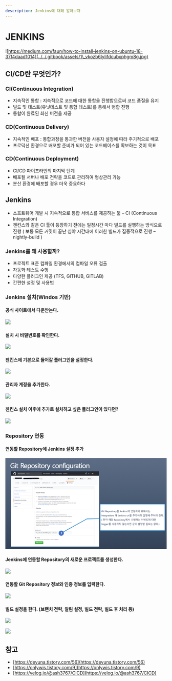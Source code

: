 ```yaml
---
description: Jenkins에 대해 알아보자
---
```


# JENKINS

![https://medium.com/faun/how-to-install-jenkins-on-ubuntu-18-37f4daad1014](../../.gitbook/assets/1\_vkozb6lylifdcubxphgm8g.jpg)

## CI/CD란 무엇인가?

### CI(Continuous Integration)

* 지속적인 통합 : 지속적으로 코드에 대한 통합을 진행함으로써 코드 품질을 유지
* 빌드 및 테스트(유닛테스트 및 통합 테스트)를 통해서 병합 진행
* 통합이 완료된 최신 버전을 제공

### CD(Continuous Delivery)

* 지속적인 배포 : 통합과정을 통과한 버전을 사용자 설정에 따라 주기적으로 배포
* 프로덕션 환경으로 배포할 준비가 되어 있는 코드베이스를 확보하는 것이 목표

### CD(Continuous Deployment)

* CI/CD 파이프라인의 마지막 단계
* 배포될 서버나 배포 전략을 코드로 관리하여 형상관리 가능
* 분산 환경에 배포할 경우 더욱 중요하다

## Jenkins

* 소프트웨어 개발 시 지속적으로 통합 서비스를 제공하는 툴 – CI (Continuous Integration)
* 젠킨스와 같은 CI 툴이 등장하기 전에는 일정시간 마다 빌드를 실행하는 방식으로 진행 ( 보통 모든 커밋이 끝난 심야 시간대에 이러한 빌드가 집중적으로 진행 – nightly-build )

### Jenkins를 왜 사용할까?

* 프로젝트 표준 컴파일 환경에서의 컴파일 오류 검출
* 자동화 테스트 수행
* 다양한 플러그인 제공 (TFS, GITHUB, GITLAB)
* 간편한 설정 및 사용법

### Jenkins 설치(Windos 기반)

#### 공식 사이트에서 다운받는다.

![](../../.gitbook/assets/06.png)

#### 설치 시 비밀번호를 확인한다.

![](<../../.gitbook/assets/07 (1) (1).png>)

#### 젠킨스에 기본으로 들어갈 플러그인을 설정한다.

![](../../.gitbook/assets/08.png)

#### 관리자 계정을 추가한다.

![](<../../.gitbook/assets/09 (1).png>)

#### 젠킨스 설치 이후에 추가로 설치하고 싶은 플러그인이 있다면?

![](<../../.gitbook/assets/11 (3).png>)

### Repository 연동

#### 연동할 Repository에 Jenkins 설정 추가

![](<../../.gitbook/assets/12 (2) (1).png>)

#### Jenkins에 연동할 Repository의 새로운 프로젝트를 생성한다.

![](<../../.gitbook/assets/14 (1).png>)

#### 연동할 Git Repository 정보와 인증 정보를 입력한다.

![](../../.gitbook/assets/15.png)

#### 빌드 설정을 한다. (브랜치 전략, 알림 설정, 빌드 전략, 빌드 후 처리 등)

![](<../../.gitbook/assets/16 (1).png>)

![](<../../.gitbook/assets/17 (1).png>)

## 참고

* [https://devuna.tistory.com/56](https://devuna.tistory.com/56)
* [https://onlywis.tistory.com/9](https://onlywis.tistory.com/9)
* [https://velog.io/@ash3767/CICD](https://velog.io/@ash3767/CICD)
